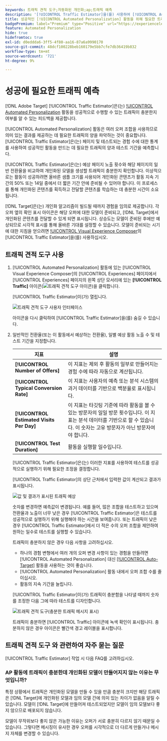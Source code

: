 ```yaml
---
keywords: 트래픽 견적 도구;자동화된 개인화;ap;트래픽 예측
description: '[!UICONTROL Traffic Estimator]을(를) 사용하여 [!UICONTROL Automated Personalization] 활동을 성공적으로 수행할 수 있는 트래픽이 충분한지 평가하십시오.'
title: 성공적인 [!UICONTROL Automated Personalization] 활동을 위해 필요한 트래픽의 양은 어느 정도입니까?
badgePremium: label="Premium" type="Positive" url="https://experienceleague.adobe.com/docs/target/using/introduction/intro.html?lang=en#premium newtab=true" tooltip="Target Premium에 포함된 내용을 확인합니다."
feature: Automated Personalization
hide: true
hidefromtoc: true
exl-id: d0eddda6-3ff5-4f80-aa16-87a6a9990170
source-git-commit: 48dcf100228beb160179e5bb7cfe7db36419b832
workflow-type: tm+mt
source-wordcount: '721'
ht-degree: 9%

---
```


# 성공에 필요한 트래픽 예측

[!DNL Adobe Target] [!UICONTROL Traffic Estimator]은(는) [!UICONTROL Automated Personalization](AP) 활동을 성공적으로 수행할 수 있는 트래픽이 충분한지 여부를 알 수 있는 피드백을 제공합니다.

[!UICONTROL Automated Personalization] 활동은 여러 오퍼 조합을 사용하므로 의미 있는 결과를 제공하는 데 필요한 트래픽의 양을 파악하는 것이 중요합니다. [!UICONTROL Traffic Estimator]은(는) 페이지 및 테스트되는 경험 수에 대한 통계를 사용하여 성공적인 활동을 만드는 데 필요한 트래픽의 양과 테스트 기간을 예측합니다.

[!UICONTROL Traffic Estimator]은(는) 예상 페이지 노출 횟수와 해당 페이지의 일반 전환율을 비교하여 개인화된 모델을 생성할 트래픽이 충분한지 확인합니다. 이상적으로는 활동이 성공하려면 올바른 샘플 크기를 사용되어 개인화된 콘텐츠가 활동 지속 기간의 50% 또는 14일 중에서 더 짧은 기간 안에 준비될 수 있어야 합니다. 이 프로세스를 통해 개인화된 콘텐츠를 획득하고 전달할 콘텐츠를 학습하는 데 충분한 시간이 소요됩니다.

[!DNL Target]은(는) 개인화 알고리즘이 빌드될 때까지 경험을 임의로 제공합니다. 각 오퍼 옆의 확인 표시 아이콘은 해당 오퍼에 대한 모델이 준비되고, [!DNL Target]에서 개인화된 콘텐츠를 전달할 수 있게 되면 표시됩니다. 상승도는 모델이 준비된 후에만 예상되므로 시각적 표시를 통해 올바른 기대를 설정할 수 있습니다. 모델이 준비되는 시기에 대한 지침을 얻으려면 [!UICONTROL Visual Experience Composer](VEC)의 [!UICONTROL Traffic Estimator]을(를) 사용하십시오.

## 트래픽 견적 도구 사용

1. [!UICONTROL Automated Personalization] 활동에 있는 [!UICONTROL Visual Experience Composer]의 [!UICONTROL Experiences] 페이지에서 [!UICONTROL Experiences] 페이지의 왼쪽 상단 모서리에 있는 **[!UICONTROL Traffic]** 아이콘(![트래픽 견적 도구 아이콘](/help/main/assets/icons/Gauge2.svg))을 클릭합니다.

   [!UICONTROL Traffic Estimator]이(가) 열립니다.

   ![트래픽 견적 도구 사용자 인터페이스](assets/ap-est.png)

   아이콘을 다시 클릭하여 [!UICONTROL Traffic Estimator]을(를) 숨길 수 있습니다.

1. 일반적인 전환율(또는 이 활동에서 예상하는 전환율), 일별 예상 활동 노출 수 및 테스트 기간을 지정합니다.

   | 지표 | 설명 |
   | --- | --- |
   | **[!UICONTROL Number of Offers]** | 이 지표는 제외 후 활동의 일부로 만들어지는 경험 수에 따라 자동으로 계산됩니다. |
   | **[!UICONTROL Typical Conversion Rate]** | 이 지표는 사용자의 예측 또는 분석 시스템의 과거 데이터를 기반으로 백분율로 표시됩니다. |
   | **[!UICONTROL Estimated Visits Per Day]** | 이 지표는 타깃팅 기준에 따라 활동을 볼 수 있는 방문자의 일일 방문 횟수입니다. 이 지표는 분석 데이터를 기반으로 할 수 있습니다. 이 숫자는 고유 방문자가 아닌 방문자여야 합니다. |
   | **[!UICONTROL Test Duration]** | 활동을 실행할 일수입니다. |

   [!UICONTROL Traffic Estimator]은(는) 이러한 지표를 사용하여 테스트를 성공적으로 실행하기 위해 필요한 조정을 결정합니다.

   [!UICONTROL Traffic Estimator]의 상단 근처에서 입력한 값이 계산되고 결과가 표시됩니다.

   ![값 및 결과가 표시된 트래픽 예상](assets/ap-est-no.png)

   숫자를 변경하면 예측값이 변경됩니다. 예를 들어, 많은 조합을 테스트하고 있으며 전환율과 노출이 너무 낮은 경우 [!UICONTROL Traffic Estimator]은 테스트를 성공적으로 실행하기 위해 실행해야 하는 시간을 보여줍니다. 또는 트래픽이 낮은 경우 [!UICONTROL Traffic Estimator]에서 더 적은 수의 오퍼 조합을 제안하여 원하는 일수로 테스트를 실행할 수 있습니다.

   트래픽이 충분하지 않은 경우 다음 사항을 고려하십시오.

   * 하나의 경험 변형에서 여러 개의 오퍼 변경 사항이 있는 경험을 만들려면 [!UICONTROL Automated Personalization] 대신 [[!UICONTROL Auto-Target]](/help/main/c-activities/auto-target/auto-target-to-optimize.md) 활동을 사용하는 것이 좋습니다.
   * [!UICONTROL Automated Personalization] 활동 내에서 오퍼 조합 수를 줄이십시오.
   * 활동의 지속 기간을 늘립니다.

   [!UICONTROL Traffic Estimator]이(가) 트래픽이 충분함을 나타낼 때까지 숫자를 조정한 다음 그에 따라 테스트를 디자인합니다.

   ![트래픽 견적 도구(충분한 트래픽 메시지 표시)](assets/ap-est-yes.png)

   트래픽이 충분하면 [!UICONTROL Traffic] 아이콘에 녹색 확인이 표시됩니다. 충분하지 않은 경우 아이콘은 빨간색 경고 레이블을 표시합니다.

## 트래픽 견적 도구 와 관련하여 자주 묻는 질문

[!UICONTROL Traffic Estimator] 작업 시 다음 FAQ를 고려하십시오.

### AP 활동에 트래픽이 충분한데 개인화된 모델이 만들어지지 않는 이유는 무엇입니까?

특정 상황에서 트래픽은 개인화된 모델을 만들 수 있을 만큼 충분히 크지만 해당 트래픽은 [!DNL Target]에 개인화된 모델과 임의 모델 간에 의미 있는 차이가 없음을 알릴 수 있습니다. 모델이 [!DNL Target]에 만들어져 테스트되었지만 모델이 임의 모델보다 좋지 않으므로 배포되지 않습니다.

모델이 무작위보다 좋지 않은 가능한 이유는 오퍼가 서로 충분히 다르지 않기 때문일 수 있습니다. 그렇다면 메시징이 유사한 경우 오퍼를 시각적으로 더 다르게 만들거나 메시지 자체를 변경할 수 있습니다.
